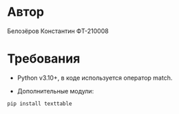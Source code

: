 # Автор

Белозёров Константин ФТ-210008

# Требования

- Python v3.10+, в коде используется оператор match.

- Дополнительные модули:

`pip install texttable`
